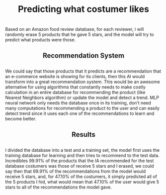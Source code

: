 <center> <h1>    Predicting what costumer likes    <h1>  </center>

Based on an Amazon food review database, for each reviewer, i will randomly erase 5 products that he gave 5 stars, and the model will try to predict what products were those.

<center> <h2>    Recommendation System     <h2>  </center>

We could say that those products that it predicts are a recommendation that an e-commerce website is showing for its clients, then this AI would transform into a great recommendation system. This would be an awesome alternative for using algorithms that constantly needs to make costly calculation in an entire database for recommending the product (like Nearest Neighbors algorithm) or update the model and detect a trend. MLP neural network only needs the database once in its training, don’t need many computations for recommending a product to the user and can easily detect trend since it uses each one of the recommendations to learn and become better.

<center> <h2>    Results     <h2>  </center>

I divided the database into a test and a training set, the model first uses the training database for learning and then tries to recommend to the test data. Incredibles 99.91% of the products that the IA recommended for the test database costumers was those of receive 5 stars and I erased, we could say then that 99.91% of the recommendations from the model would receive 5 stars, and, for 47.10% of the costumers, it simply predicted all of the 5 products I hid, what would mean that 47.10% of the user would give 5 stars to all of the recommendations the model gave.
